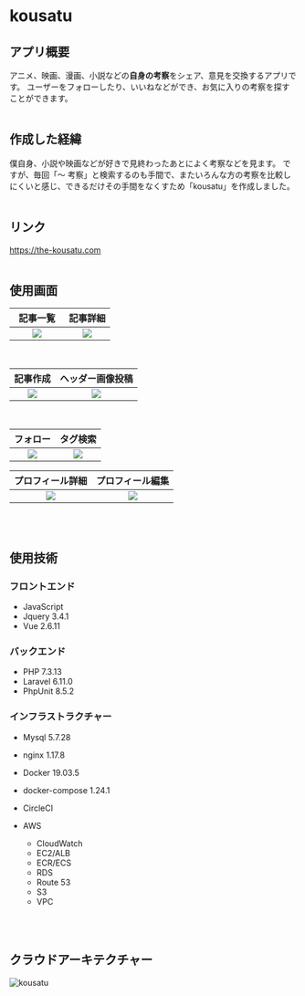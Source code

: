 # kousatu

## アプリ概要
アニメ、映画、漫画、小説などの**自身の考察**をシェア、意見を交換するアプリです。
ユーザーをフォローしたり、いいねなどができ、お気に入りの考察を探すことができます。
<br>
<br>

## 作成した経緯
僕自身、小説や映画などが好きで見終わったあとによく考察などを見ます。
ですが、毎回「〜 考察」と検索するのも手間で、またいろんな方の考察を比較しにくいと感じ、できるだけその手間をなくすため「kousatu」を作成しました。
<br>
<br>

## リンク
https://the-kousatu.com
<br>
<br>

## 使用画面
| 記事一覧　| 記事詳細  |
| :----: | :----: |
| <img src="https://user-images.githubusercontent.com/46510584/80677075-2a532700-8af3-11ea-8069-3a2948b9c426.png">   | <img src="https://user-images.githubusercontent.com/46510584/80677196-7605d080-8af3-11ea-8b33-547c23efd120.png">   |
<br>

| 記事作成 | ヘッダー画像投稿 |
| :----: | :----: |
| <img src="https://user-images.githubusercontent.com/46510584/80681131-01cf2b00-8afb-11ea-9145-92366bf580cd.png"> | <img src="https://user-images.githubusercontent.com/46510584/80681229-3642e700-8afb-11ea-884a-f4bf92823972.png"> |
<br>

| フォロー | タグ検索 |
| :----: | :----: |
| <img src="https://user-images.githubusercontent.com/46510584/80681683-1c55d400-8afc-11ea-9120-f5869b41ae96.png"> | <img src="https://user-images.githubusercontent.com/46510584/80681883-81112e80-8afc-11ea-9d7e-9e338e999b80.png"> |

| プロフィール詳細 | プロフィール編集 |
| :----: | :----: |
| <img src="https://user-images.githubusercontent.com/46510584/80681397-989be780-8afb-11ea-8a97-3e9c7354ab5c.png"> | <img src="https://user-images.githubusercontent.com/46510584/80681489-c41ed200-8afb-11ea-80d1-fa9f968cdcf0.png"> |
<br>
<br>

## 使用技術

### フロントエンド
- JavaScript
- Jquery 3.4.1
- Vue 2.6.11

### バックエンド
- PHP 7.3.13
- Laravel 6.11.0
- PhpUnit 8.5.2

### インフラストラクチャー
- Mysql 5.7.28
- nginx 1.17.8
- Docker 19.03.5
- docker-compose 1.24.1
- CircleCI

- AWS
    - CloudWatch
    - EC2/ALB
    - ECR/ECS
    - RDS
    - Route 53
    - S3
    - VPC

<br>
<br>

## クラウドアーキテクチャー
![kousatu](https://user-images.githubusercontent.com/46510584/80483318-d7615e80-8990-11ea-8676-d11f3189ed2b.png)
